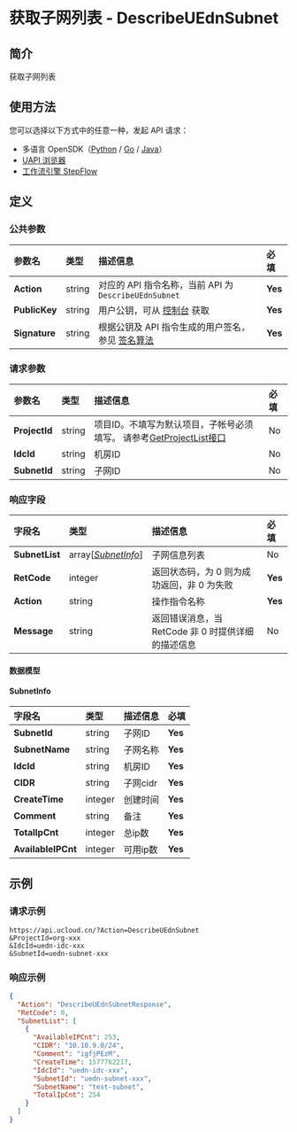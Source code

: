 # 获取子网列表 - DescribeUEdnSubnet

## 简介

获取子网列表





## 使用方法

您可以选择以下方式中的任意一种，发起 API 请求：
- 多语言 OpenSDK（[Python](https://github.com/ucloud/ucloud-sdk-python3) / [Go](https://github.com/ucloud/ucloud-sdk-go) / [Java](https://github.com/ucloud/ucloud-sdk-java)）
- [UAPI 浏览器](https://console.ucloud.cn/uapi/detail?id=DescribeUEdnSubnet)
- [工作流引擎 StepFlow](https://console.ucloud.cn/stepflow/manage/)

## 定义

### 公共参数

| 参数名 | 类型 | 描述信息 | 必填 |
|:---|:---|:---|:---|
| **Action**     | string  | 对应的 API 指令名称，当前 API 为 `DescribeUEdnSubnet`                        | **Yes** |
| **PublicKey**  | string  | 用户公钥，可从 [控制台](https://console.ucloud.cn/uapi/apikey) 获取                                             | **Yes** |
| **Signature**  | string  | 根据公钥及 API 指令生成的用户签名，参见 [签名算法](api/summary/signature.md)  | **Yes** |

### 请求参数

| 参数名 | 类型 | 描述信息 | 必填 |
|:---|:---|:---|:---|
| **ProjectId** | string | 项目ID。不填写为默认项目，子帐号必须填写。 请参考[GetProjectList接口](api/summary/get_project_list) |No|
| **IdcId** | string | 机房ID |No|
| **SubnetId** | string | 子网ID |No|

### 响应字段

| 字段名 | 类型 | 描述信息 | 必填 |
|:---|:---|:---|:---|
| **SubnetList** | array[[*SubnetInfo*](#SubnetInfo)] | 子网信息列表 |No|
| **RetCode** | integer | 返回状态码，为 0 则为成功返回，非 0 为失败 |**Yes**|
| **Action** | string | 操作指令名称 |**Yes**|
| **Message** | string | 返回错误消息，当 RetCode 非 0 时提供详细的描述信息 |No|

#### 数据模型


#### SubnetInfo

| 字段名 | 类型 | 描述信息 | 必填 |
|:---|:---|:---|:---|
| **SubnetId** | string | 子网ID |**Yes**|
| **SubnetName** | string | 子网名称 |**Yes**|
| **IdcId** | string | 机房ID |**Yes**|
| **CIDR** | string | 子网cidr |**Yes**|
| **CreateTime** | integer | 创建时间 |**Yes**|
| **Comment** | string | 备注 |**Yes**|
| **TotalIpCnt** | integer | 总ip数 |**Yes**|
| **AvailableIPCnt** | integer | 可用ip数 |**Yes**|

## 示例

### 请求示例
    
```
https://api.ucloud.cn/?Action=DescribeUEdnSubnet
&ProjectId=org-xxx
&IdcId=uedn-idc-xxx
&SubnetId=uedn-subnet-xxx
```

### 响应示例
    
```json
{
  "Action": "DescribeUEdnSubnetResponse",
  "RetCode": 0,
  "SubnetList": [
    {
      "AvailableIPCnt": 253,
      "CIDR": "10.10.9.0/24",
      "Comment": "igfjPEzM",
      "CreateTime": 1577762217,
      "IdcId": "uedn-idc-xxx",
      "SubnetId": "uedn-subnet-xxx",
      "SubnetName": "test-subnet",
      "TotalIpCnt": 254
    }
  ]
}
```




